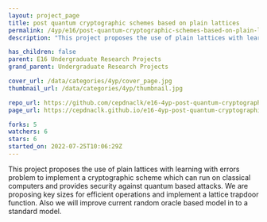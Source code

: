 ```yaml
---
layout: project_page
title: post quantum cryptographic schemes based on plain lattices
permalink: /4yp/e16/post-quantum-cryptographic-schemes-based-on-plain-lattices/
description: "This project proposes the use of plain lattices with learning with errors problem to implement a cryptographic scheme which can run on classical computers and provides security against quantum based attacks. We are proposing key sizes for efficient operations and implement a lattice trapdoor function. Also we will improve current random oracle based model in to a standard model. "

has_children: false
parent: E16 Undergraduate Research Projects
grand_parent: Undergraduate Research Projects

cover_url: /data/categories/4yp/cover_page.jpg
thumbnail_url: /data/categories/4yp/thumbnail.jpg

repo_url: https://github.com/cepdnaclk/e16-4yp-post-quantum-cryptographic-schemes-based-on-plain-lattices
page_url: https://cepdnaclk.github.io/e16-4yp-post-quantum-cryptographic-schemes-based-on-plain-lattices

forks: 5
watchers: 6
stars: 6
started_on: 2022-07-25T10:06:29Z
---
```

This project proposes the use of plain lattices with learning with errors problem to implement a cryptographic scheme which can run on classical computers and provides security against quantum based attacks. We are proposing key sizes for efficient operations and implement a lattice trapdoor function. Also we will improve current random oracle based model in to a standard model. 

